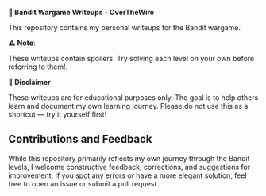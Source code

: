 **🏴 Bandit Wargame Writeups - OverTheWire**

This repository contains my personal writeups for the Bandit wargame.


**⚠️ Note**: 

These writeups contain spoilers. Try solving each level on your own before referring to them!.


**📌 Disclaimer**

These writeups are for educational purposes only. The goal is to help others learn and document my own learning journey. Please do not use this as a shortcut — try it yourself first!


## Contributions and Feedback

While this repository primarily reflects my own journey through the Bandit levels, I welcome constructive feedback, corrections, and suggestions for improvement. If you spot any errors or have a more elegant solution, feel free to open an issue or submit a pull request.